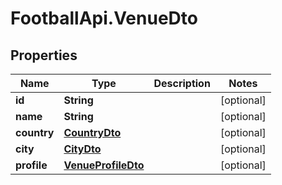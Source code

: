 # FootballApi.VenueDto

## Properties
Name | Type | Description | Notes
------------ | ------------- | ------------- | -------------
**id** | **String** |  | [optional] 
**name** | **String** |  | [optional] 
**country** | [**CountryDto**](CountryDto.md) |  | [optional] 
**city** | [**CityDto**](CityDto.md) |  | [optional] 
**profile** | [**VenueProfileDto**](VenueProfileDto.md) |  | [optional] 
